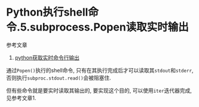 # Python执行shell命令.5.subprocess.Popen读取实时输出

参考文章

1. [python获取实时命令行输出](https://www.cnblogs.com/pfeiliu/p/14584627.html)

通过`Popen()`执行的shell命令, 只有在其执行完成后才可以读取其`stdout`和`stderr`, 否则执行`subproc.stdout.read()`会被阻塞住.

但有些命令就是要实时读取其输出的, 要实现这个目的, 可以使用`iter`迭代器完成, 见参考文章1.

